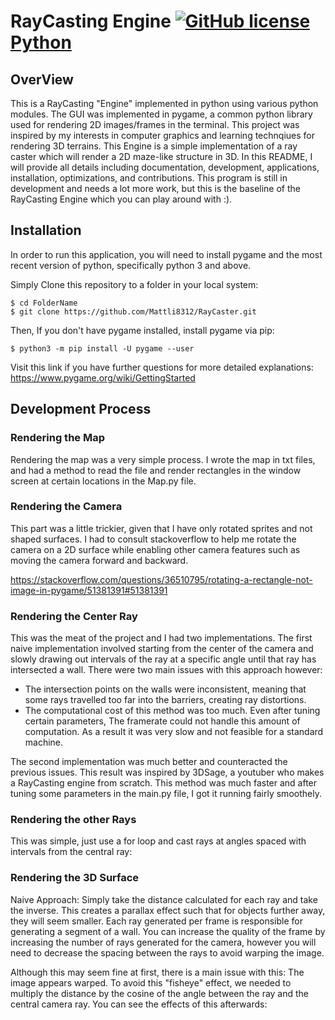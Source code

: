 # RayCasting Engine [![GitHub license](https://img.shields.io/badge/license-MIT-blue.svg)](https://github.com/Mattli8312/RayCaster/blob/main/LICENSE) [Python](https://img.shields.io/badge/-Python-blue.svg)

## OverView

This is a RayCasting "Engine" implemented in python using various python modules. The GUI was implemented in pygame, a common python library used for rendering 2D images/frames in the terminal. This project was inspired by my interests in computer graphics and learning technqiues for rendering 3D terrains. This Engine is a simple implementation of a ray caster which will render a 2D maze-like structure in 3D. In this README, I will provide all details including documentation, development, applications, installation, optimizations, and contributions. This program is still in development and needs a lot more work, but this is the baseline of the RayCasting Engine which you can play around with :).

## Installation

In order to run this application, you will need to install pygame and the most recent version of python, specifically python 3 and above.

Simply Clone this repository to a folder in your local system:

```
$ cd FolderName
$ git clone https://github.com/Mattli8312/RayCaster.git
```

Then, If you don't have pygame installed, install pygame via pip:

```
$ python3 -m pip install -U pygame --user
```

Visit this link if you have further questions for more detailed explanations: https://www.pygame.org/wiki/GettingStarted

## Development Process

### Rendering the Map

Rendering the map was a very simple process. I wrote the map in txt files, and had a method to read the file and render rectangles in the window screen at certain locations in the Map.py file.

### Rendering the Camera

This part was a little trickier, given that I have only rotated sprites and not shaped surfaces. I had to consult stackoverflow to help me rotate the camera on a 2D surface while enabling other camera features such as moving the camera forward and backward.

https://stackoverflow.com/questions/36510795/rotating-a-rectangle-not-image-in-pygame/51381391#51381391

### Rendering the Center Ray

This was the meat of the project and I had two implementations. The first naive implementation involved starting from the center of the camera and slowly drawing out intervals of the ray at a specific angle until that ray has intersected a wall. There were two main issues with this approach however:

* The intersection points on the walls were inconsistent, meaning that some rays travelled too far into the barriers, creating ray distortions.
* The computational cost of this method was too much. Even after tuning certain parameters, The framerate could not handle this amount of computation. As a result it was very slow and not feasible for a standard machine.

The second implementation was much better and counteracted the previous issues. This result was inspired by 3DSage, a youtuber who makes a RayCasting engine from scratch. This method was much faster and after tuning some parameters in the main.py file, I got it running fairly smoothely.

### Rendering the other Rays

This was simple, just use a for loop and cast rays at angles spaced with intervals from the central ray:

### Rendering the 3D Surface

Naive Approach: Simply take the distance calculated for each ray and take the inverse. This creates a parallax effect such that for objects further away, they will seem smaller. Each ray generated per frame is responsible for generating a segment of a wall. You can increase the quality of the frame by increasing the number of rays generated for the camera, however you will need to decrease the spacing between the rays to avoid warping the image. 

Although this may seem fine at first, there is a main issue with this: The image appears warped. To avoid this "fisheye" effect, we needed to multiply the distance by the cosine of the angle between the ray and the central camera ray. You can see the effects of this afterwards:



